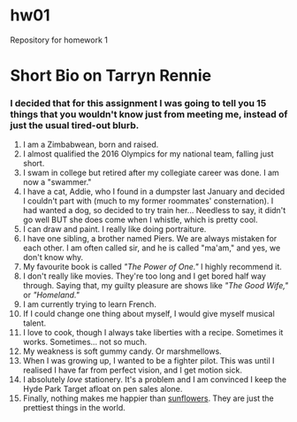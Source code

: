 # hw01
Repository for homework 1
# Short Bio on Tarryn Rennie 

### I decided that for this assignment I was going to tell you **15 things** that you wouldn't know just from meeting me, instead of just the usual tired-out blurb. 

1. I am a Zimbabwean, born and raised. 
1. I almost qualified the 2016 Olympics for my national team, falling just short. 
1. I swam in college but retired after my collegiate career was done. I am now a "swammer."
1. I have a cat, Addie, who I found in a dumpster last January and decided I couldn't part with (much to my former roommates' consternation). I had wanted a dog, so decided to try train her... Needless to say, it didn't go well BUT she does come when I whistle, which is pretty cool. 
1. I can draw and paint. I really like doing portraiture. 
1. I have one sibling, a brother named Piers. We are always mistaken for each other. I am often called sir, and he is called "ma'am," and yes, we don't know why. 
1. My favourite book is called *"The Power of One."* I highly recommend it. 
1. I don't really like movies. They're too long and I get bored half way through. Saying that, my guilty pleasure are shows like *"The Good Wife,"* or *"Homeland."*
1. I am currently trying to learn French. 
1. If I could change one thing about myself, I would give myself musical talent. 
1. I love to cook, though I always take liberties with a recipe. Sometimes it works. Sometimes... not so much. 
1. My weakness is soft gummy candy. Or marshmellows. 
1. When I was growing up, I wanted to be a fighter pilot. This was until I realised I have far from perfect vision, and I get motion sick. 
1. I absolutely *love* stationery. It's a problem and I am convinced I keep the Hyde Park Target afloat on pen sales alone. 
1. Finally, nothing makes me happier than [sunflowers](https://fineartamerica.com/featured/3-sunflower-summer-sunset-landscape-with-blue-skies-matthew-gibson.html). They are just the prettiest things in the world. 